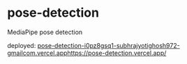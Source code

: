 # pose-detection

MediaPipe pose detection

deployed:  [pose-detection-i0pz8gsq1-subhrajyotighosh972-gmailcom.vercel.app](https://pose-detection.vercel.app/)https://pose-detection.vercel.app/

